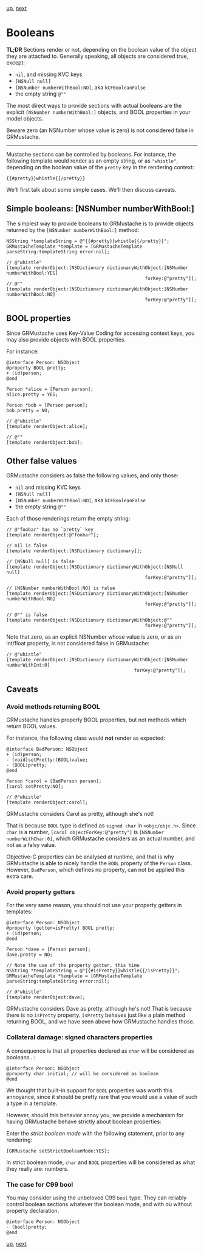 [up](../runtime.md), [next](helpers.md)

# Booleans

**TL;DR** Sections render or not, depending on the boolean value of the object they are attached to. Generally speaking, all objects are considered true, except:

- `nil`, and missing KVC keys
- `[NSNull null]`
- `[NSNumber numberWithBool:NO]`, aka `kCFBooleanFalse`
- the empty string `@""`

The most direct ways to provide sections with actual booleans are the explicit `[NSNumber numberWithBool:]` objects, and BOOL properties in your model objects.

Beware zero (an NSNumber whose value is zero) is not considered false in GRMustache.

---

Mustache sections can be controlled by booleans. For instance, the following template would render as an empty string, or as `"whistle"`, depending on the boolean value of the `pretty` key in the rendering context:

	{{#pretty}}whistle{{/pretty}}

We'll first talk about some simple cases. We'll then discuss caveats.

## Simple booleans: [NSNumber numberWithBool:]

The simplest way to provide booleans to GRMustache is to provide objects returned by the `[NSNumber numberWithBool:]` method:

    NSString *templateString = @"{{#pretty}}whistle{{/pretty}}";
    GRMustacheTemplate *template = [GRMustacheTemplate parseString:templateString error:nil];

    // @"whistle"
    [template renderObject:[NSDictionary dictionaryWithObject:[NSNumber numberWithBool:YES]
                                                       forKey:@"pretty"]];
    // @""
    [template renderObject:[NSDictionary dictionaryWithObject:[NSNumber numberWithBool:NO]
                                                       forKey:@"pretty"]];


## BOOL properties

Since GRMustache uses Key-Value Coding for accessing context keys, you may also provide objects with BOOL properties.

For instance:

    @interface Person: NSObject
    @property BOOL pretty;
    + (id)person;
    @end

    Person *alice = [Person person];
    alice.pretty = YES;

    Person *bob = [Person person];
    bob.pretty = NO;

    // @"whistle"
    [template renderObject:alice];

    // @""
    [template renderObject:bob];


## Other false values

GRMustache considers as false the following values, and only those:

- `nil` and missing KVC keys
- `[NSNull null]`
- `[NSNumber numberWithBool:NO]`, aka `kCFBooleanFalse`
- the empty string `@""`

Each of those renderings return the empty string:

    // @"foobar" has no `pretty` key
    [template renderObject:@"foobar"];
    
    // nil is false
    [template renderObject:[NSDictionary dictionary]];
    
    // [NSNull null] is false
    [template renderObject:[NSDictionary dictionaryWithObject:[NSNull null]
                                                       forKey:@"pretty"]];
    
    // [NSNumber numberWithBool:NO] is false
    [template renderObject:[NSDictionary dictionaryWithObject:[NSNumber numberWithBool:NO]
                                                       forKey:@"pretty"]];
    
    // @"" is false
    [template renderObject:[NSDictionary dictionaryWithObject:@""
                                                       forKey:@"pretty"]];

Note that zero, as an explicit NSNumber whose value is zero, or as an int/float property, is not considered false in GRMustache:

    // @"whistle"
    [template renderObject:[NSDictionary dictionaryWithObject:[NSNumber numberWithInt:0]
                                                   forKey:@"pretty"]];


## Caveats

### Avoid methods returning BOOL

GRMustache handles properly BOOL properties, but not methods which return BOOL values.

For instance, the following class would **not** render as expected:

    @interface BadPerson: NSObject
    + (id)person;
    - (void)setPretty:(BOOL)value;
    - (BOOL)pretty;
    @end

    Person *carol = [BadPerson person];
    [carol setPretty:NO];

    // @"whistle"
    [template renderObject:carol];

GRMustache considers Carol as pretty, although she's not!

That is because `BOOL` type is defined as `signed char` in `<objc/objc.h>`. Since `char` is a number, `[carol objectForKey:@"pretty"]` is `[NSNumber numberWithChar:0]`, which GRMustache considers as an actual number, and not as a falsy value.

Objective-C properties can be analysed at runtime, and that is why GRMustache is able to nicely handle the `BOOL` property of the `Person` class. However, `BadPerson`, which defines no property, can not be applied this extra care.

### Avoid property getters

For the very same reason, you should not use your property getters in templates:

    @interface Person: NSObject
    @property (getter=isPretty) BOOL pretty;
    + (id)person;
    @end

    Person *dave = [Person person];
    dave.pretty = NO;

    // Note the use of the property getter, this time
    NSString *templateString = @"{{#isPretty}}whistle{{/isPretty}}";
    GRMustacheTemplate *template = [GRMustacheTemplate parseString:templateString error:nil];

    // @"whistle"
    [template renderObject:dave];

GRMustache considers Dave as pretty, although he's not! That is because there is no `isPretty` property. `isPretty` behaves just like a plain method returning BOOL, and we have seen above how GRMustache handles those.

### Collateral damage: signed characters properties

A consequence is that all properties declared as `char` will be considered as booleans...:

    @interface Person: NSObject
    @property char initial;	// will be considered as boolean
    @end

We thought that built-in support for `BOOL` properties was worth this annoyance, since it should be pretty rare  that you would use a value of such a type in a template.

However, should this behavior annoy you, we provide a mechanism for having GRMustache behave strictly about boolean properties:

Enter the *strict boolean mode* with the following statement, prior to any rendering:

    [GRMustache setStrictBooleanMode:YES];

In strict boolean mode, `char` and `BOOL` properties will be considered as what they really are: numbers.

### The case for C99 bool

You may consider using the unbeloved C99 `bool` type. They can reliably control boolean sections whatever the boolean mode, and with ou without property declaration.

    @interface Person: NSObject
    - (bool)pretty;
    @end

[up](../runtime.md), [next](helpers.md)
